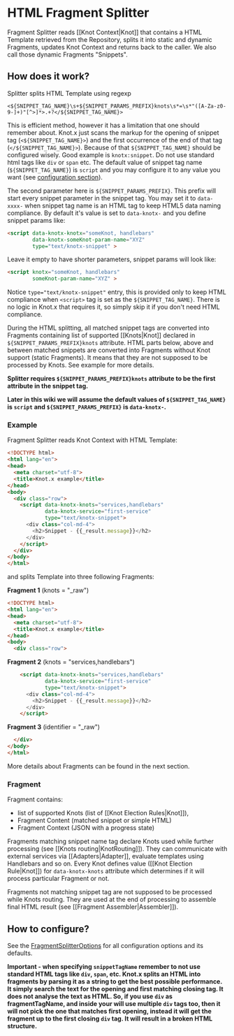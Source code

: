 # HTML Fragment Splitter
Fragment Splitter reads [[Knot Context|Knot]] that contains a HTML Template retrieved from 
the Repository, splits it into static and dynamic Fragments, updates Knot Context and returns back 
to the caller. We also call those dynamic Fragments "Snippets".

## How does it work?
Splitter splits HTML Template using regexp 

```
<${SNIPPET_TAG_NAME}\s+${SNIPPET_PARAMS_PREFIX}knots\s*=\s*"([A-Za-z0-9-]+)"[^>]*>.+?</${SNIPPET_TAG_NAME}>
```

This is efficient method, however it has a limitation that one should remember about. Knot.x just 
scans the markup for the opening of snippet tag (`<${SNIPPET_TAG_NAME}>`) and the first occurrence of 
the end of that tag (`</${SNIPPET_TAG_NAME}>`). Because of that `${SNIPPET_TAG_NAME}` should be
configured wisely. Good example is `knotx:snippet`. Do not use standard html tags like `div` or 
`span` etc. The default value of snippet tag name (`${SNIPPET_TAG_NAME}`) is `script` and you may 
configure it to any value you want (see [configuration section](#how-to-configure)).

The second parameter here is `${SNIPPET_PARAMS_PREFIX}`. This prefix will start every snippet 
parameter in the snippet tag. You may set it to `data-xxxx-` when snippet tag name is an HTML tag to 
keep HTML5 data naming compliance. By default it's value is set to `data-knotx-` and you define
snippet params like:
```html
<script data-knotx-knotx="someKnot, handlebars"
        data-knotx-someKnot-param-name="XYZ" 
        type="text/knotx-snippet" >
```
Leave it empty to have shorter parameters, snippet params will look like:
```html
<script knotx="someKnot, handlebars"
        someKnot-param-name="XYZ" >
```

Notice `type="text/knotx-snippet"` entry, this is provided only to keep HTML compliance when 
`<script>` tag is set as the `${SNIPPET_TAG_NAME}`. There is no logic in Knot.x that requires it,
so simply skip it if you don't need HTML compliance.

During the HTML splitting, all matched snippet tags are converted into Fragments containing list of 
supported [[Knots|Knot]] declared in `${SNIPPET_PARAMS_PREFIX}knots` attribute. HTML parts below, above and 
between matched snippets are converted into Fragments without Knot support (static Fragments). 
It means that they are not supposed to be processed by Knots. See example for more details.

**Splitter requires `${SNIPPET_PARAMS_PREFIX}knots` attribute to be the first attribute in the snippet tag.**

**Later in this wiki we will assume the default values of `${SNIPPET_TAG_NAME}` is `script` 
and `${SNIPPET_PARAMS_PREFIX}` is `data-knotx-`.**

### Example
Fragment Splitter reads Knot Context with HTML Template:
```html
<!DOCTYPE html>
<html lang="en">
<head>
  <meta charset="utf-8">
  <title>Knot.x example</title>
</head>
<body>
  <div class="row">
    <script data-knotx-knots="services,handlebars"
            data-knotx-service="first-service"
            type="text/knotx-snippet">
      <div class="col-md-4">
        <h2>Snippet - {{_result.message}}</h2>
      </div>
    </script>
  </div>
</body>
</html>
```
and splits Template into three following Fragments:

**Fragment 1** (knots = "_raw")
```html
<!DOCTYPE html>
<html lang="en">
<head>
  <meta charset="utf-8">
  <title>Knot.x example</title>
</head>
<body>
  <div class="row">
```
**Fragment 2** (knots = "services,handlebars")
```html
    <script data-knotx-knots="services,handlebars"
            data-knotx-service="first-service"
            type="text/knotx-snippet">
      <div class="col-md-4">
        <h2>Snippet - {{_result.message}}</h2>
      </div>
    </script>
```
**Fragment 3** (identifier = "_raw")
```html
  </div>
</body>
</html>
```

More details about Fragments can be found in the next section.

### Fragment
Fragment contains: 
- list of supported Knots (list of [[Knot Election Rules|Knot]]), 
- Fragment Content (matched snippet or simple HTML)
- Fragment Context (JSON with a progress state)

Fragments matching snippet name tag declare Knots used while further processing (see [[Knots routing|KnotRouting]]). 
They can communicate with external services via [[Adapters|Adapter]], evaluate templates using 
Handlebars and so on. Every Knot defines value ([[Knot Election Rule|Knot]]) for `data-knotx-knots` 
attribute which determines if it will process particular Fragment or not.

Fragments not matching snippet tag are not supposed to be processed while Knots routing. They are 
used at the end of processing to assemble final HTML result (see [[Fragment Assembler|Assembler]]).

## How to configure?

See the [FragmentSplitterOptions](https://github.com/Cognifide/knotx/blob/master/documentation/src/main/cheatsheet/cheatsheets.adoc#fragmentsplitteroptions) for all configuration options and its defaults.

**Important - when specifying `snippetTagName` remember to not use standard HTML tags like `div`, `span`, etc.
Knot.x splits an HTML into fragments by parsing it as a string to get the best possible performance. 
It simply search the text for the opening and first matching closing tag. It does not analyse the text 
as HTML. So, if you use `div` as fragmentTagName, and inside your will use multiple `div` tags too, 
then it will not pick the one that matches first opening, instead it will get the fragment up to the 
first closing `div` tag. It will result in a broken HTML structure.**
